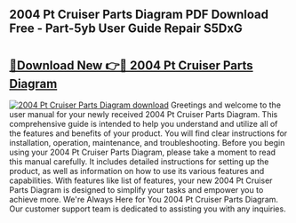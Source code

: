 ## 2004 Pt Cruiser Parts Diagram PDF Download Free - Part-5yb User Guide Repair S5DxG

# <h2><a href="http://dflqrnr.blite.top/?on=2004+Pt+Cruiser+Parts+Diagram">🔗Download New 👉🔴 2004 Pt Cruiser Parts Diagram</a></h2>

[![2004 Pt Cruiser Parts Diagram download](https://i.imgur.com/lujVjoI.png)](http://dflqrnr.blite.top/?on=2004+Pt+Cruiser+Parts+Diagram)
Greetings and welcome to the user manual for your newly received 2004 Pt Cruiser Parts Diagram. This comprehensive guide is intended to help you understand and utilize all of the features and benefits of your product. You will find clear instructions for installation, operation, maintenance, and troubleshooting. Before you begin using your 2004 Pt Cruiser Parts Diagram, please take a moment to read this manual carefully. It includes detailed instructions for setting up the product, as well as information on how to use its various features and capabilities. With features like list of features, your new 2004 Pt Cruiser Parts Diagram is designed to simplify your tasks and empower you to achieve more. We're Always Here for You 2004 Pt Cruiser Parts Diagram. Our customer support team is dedicated to assisting you with any inquiries.
